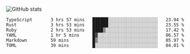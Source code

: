 ![GitHub stats](https://github-readme-stats.vercel.app/api?username=ksk001100&show_icons=true&theme=tokyonight)

<!--START_SECTION:waka-->

```text
TypeScript       3 hrs 57 mins   ██████░░░░░░░░░░░░░░░░░░░   23.94 %
Rust             3 hrs 53 mins   ██████░░░░░░░░░░░░░░░░░░░   23.55 %
Ruby             2 hrs 53 mins   ████▒░░░░░░░░░░░░░░░░░░░░   17.42 %
YAML             1 hr 5 mins     █▓░░░░░░░░░░░░░░░░░░░░░░░   06.57 %
Markdown         59 mins         █▒░░░░░░░░░░░░░░░░░░░░░░░   05.97 %
TOML             39 mins         █░░░░░░░░░░░░░░░░░░░░░░░░   04.01 %
```

<!--END_SECTION:waka-->
